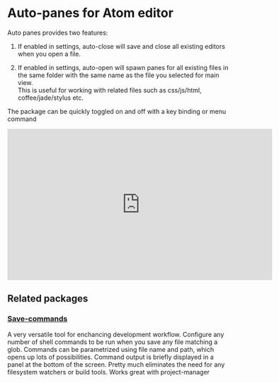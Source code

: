 # Auto-panes for Atom editor

Auto panes provides two features:

1. If enabled in settings, auto-close will save and close all existing editors when you open a file.

2. If enabled in settings, auto-open will spawn panes for all existing files in the same folder with the same name as the file you selected for main view.  
This is useful for working with related files such as css/js/html, coffee/jade/stylus etc.

The package can be quickly toggled on and off with a key binding or menu command

<iframe src="http://gfycat.com/ifr/LastIdleCreature" frameborder="0" scrolling="no" width="598" height="342" style="-webkit-backface-visibility: hidden;-webkit-transform: scale(1);" ></iframe>

## Related packages

### [Save-commands](https://github.com/JsonHunt/save-commands.git)

A very versatile tool for enchancing development workflow. 
Configure any number of shell commands to be run when you save any file matching a glob.
Commands can be parametrized using file name and path, which opens up lots of possibilities.
Command output is briefly displayed in a panel at the bottom of the screen.
Pretty much eliminates the need for any filesystem watchers or build tools.
Works great with project-manager
